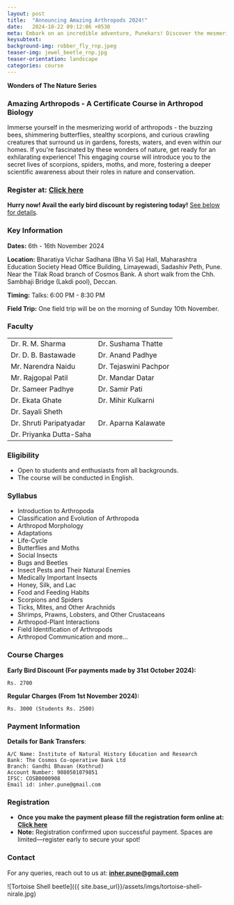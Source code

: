 ```yaml
---
layout: post
title:  "Announcing Amazing Arthropods 2024!"
date:   2024-10-22 09:12:06 +0530
meta: Embark on an incredible adventure, Punekars! Discover the mesmerizing world of insects and other arthropods. Your enthusiastic response to our previous courses has inspired us to continue this captivating and informative journey into the enchanting world of beautiful butterflies and fascinating scorpions. This introductory course dives deep into the lives of insects and other arthropods inhabiting our forests, farms, and even our homes. Renowned experts will enlighten you on a myriad of topics. Join us from 6th November to 16th November 2024 at Bha Vi Sa Hall, near Tilak Road, Pune. Evening talks on weekdays and an expert-guided field trip on Sunday.
keysubtext:
background-img: robber_fly_rnp.jpeg
teaser-img: jewel_beetle_rnp.jpg
teaser-orientation: landscape
categories: course
---
```


**Wonders of The Nature Series**

### Amazing Arthropods - A Certificate Course in Arthropod Biology

Immerse yourself in the mesmerizing world of arthropods - the buzzing bees, shimmering butterflies, stealthy scorpions, and curious crawling creatures that surround us in gardens, forests, waters, and even within our homes. If you're fascinated by these wonders of nature, get ready for an exhilarating experience! This engaging course will introduce you to the secret lives of scorpions, spiders, moths, and more, fostering a deeper scientific awareness about their roles in nature and conservation.

### Register at: [Click here](https://forms.gle/fbSpZuwmzmQjX13h9)
**Hurry now! Avail the early bird discount by registering today!** [See below for details](#course-charges).

### Key Information
**Dates:** 6th - 16th November 2024

**Location:**  Bharatiya Vichar Sadhana (Bha Vi Sa) Hall,
Maharashtra Education Society Head Office Building, Limayewadi, Sadashiv Peth, Pune.
Near the Tilak Road branch of Cosmos Bank. A short walk from the Chh. Sambhaji Bridge (Lakdi pool), Deccan.

**Timing:** Talks: 6:00 PM - 8:30 PM

**Field Trip:** One field trip will be on the morning of Sunday 10th November.

### Faculty
<table class="table table-striped">
<tr><td>Dr. R. M. Sharma</td><td>Dr. Sushama Thatte</td></tr>
<tr><td>Dr. D. B. Bastawade</td><td>Dr. Anand Padhye</td></tr>
<tr><td>Mr. Narendra Naidu</td><td>Dr. Tejaswini Pachpor</td></tr>
<tr><td>Mr. Rajgopal Patil</td><td>Dr. Mandar Datar</td></tr>
<tr><td>Dr. Sameer Padhye</td><td>Dr. Samir Pati</td></tr>
<tr><td>Dr. Ekata Ghate</td><td>Dr. Mihir Kulkarni</td></tr>
<tr><td>Dr. Sayali Sheth</td><td></td></tr>
<tr><td>Dr. Shruti Paripatyadar</td><td>Dr. Aparna Kalawate</td></tr>
<tr><td>Dr. Priyanka Dutta-Saha</td><td></td></tr>
</table>

### Eligibility
+ Open to students and enthusiasts from all backgrounds.
+ The course will be conducted in English.

### Syllabus
+ Introduction to Arthropoda
+ Classification and Evolution of Arthropoda
+ Arthropod Morphology
+ Adaptations
+ Life-Cycle
+ Butterflies and Moths
+ Social Insects
+ Bugs and Beetles
+ Insect Pests and Their Natural Enemies
+ Medically Important Insects
+ Honey, Silk, and Lac
+ Food and Feeding Habits
+ Scorpions and Spiders
+ Ticks, Mites, and Other Arachnids
+ Shrimps, Prawns, Lobsters, and Other Crustaceans
+ Arthropod-Plant Interactions
+ Field Identification of Arthropods
+ Arthropod Communication and more...

### Course Charges

**Early Bird Discount (For payments made by 31st October 2024):**

    Rs. 2700


**Regular Charges (From 1st November 2024):**

    Rs. 3000 (Students Rs. 2500)

### Payment Information

**Details for Bank Transfers**:

    A/C Name: Institute of Natural History Education and Research
    Bank: The Cosmos Co-operative Bank Ltd
    Branch: Gandhi Bhavan (Kothrud)
    Account Number: 9080501079851
    IFSC: COSB0000908
    Email id: inher.pune@gmail.com

### Registration
+ **Once you make the payment please fill the registration form online at: [Click here](https://forms.gle/fbSpZuwmzmQjX13h9)**
+ **Note:** Registration confirmed upon successful payment. Spaces are limited—register early to secure your spot!

### Contact
For any queries, reach out to us at: **inher.pune@gmail.com**

![Tortoise Shell beetle]({{ site.base_url}}/assets/imgs/tortoise-shell-nirale.jpg)
